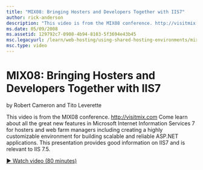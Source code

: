 ```yaml
---
title: "MIX08: Bringing Hosters and Developers Together with IIS7"
author: rick-anderson
description: "This video is from the MIX08 conference. http://visitmix.com Come learn about all the great new features in Microsoft Internet Information Services 7 for hos..."
ms.date: 05/09/2008
ms.assetid: 129792c7-0908-4b94-8103-5f3694e43b45
msc.legacyurl: /learn/web-hosting/using-shared-hosting-environments/mix08-bringing-hosters-and-developers-together-with-iis7
msc.type: video
---
```

# MIX08: Bringing Hosters and Developers Together with IIS7

by Robert Cameron and Tito Leverette

This video is from the MIX08 conference. http://visitmix.com Come learn about all the great new features in Microsoft Internet Information Services 7 for hosters and web farm managers including creating a highly customizable environment for building scalable and reliable ASP.NET applications. This presentation provides good information on IIS7 and is relevant to IIS 7.5.

[&#9654; Watch video (80 minutes)](https://channel9.msdn.com/Blogs/IIS-NET-Site-Videos/mix08-bringing-hosters-and-developers-together-with-iis7)
